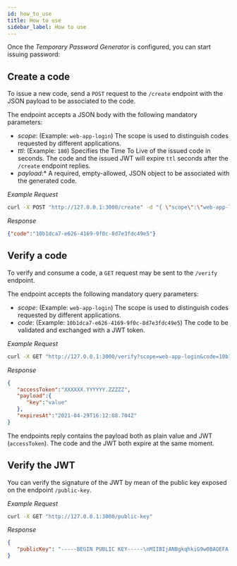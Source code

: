 ```yaml
---
id: how_to_use
title: How to use
sidebar_label: How to use
---
```

Once the _Temporary Password Generator_ is configured, you can start issuing password:

## Create a code
To issue a new code, send a `POST` request to the `/create` endpoint with the JSON payload to be associated to the code.

The endpoint accepts a JSON body with the following mandatory parameters:
* _scope_: (Example: `web-app-login`) The scope is used to distinguish codes requested by different applications. 
* _ttl_: (Example: `180`) Specifies the Time To Live of the issued code in seconds. The code and the issued JWT will expire `ttl` seconds after the `/create` endpoint replies.
* _payload_:* A required, empty-allowed, JSON object to be associated with the generated code.

_Example Request_
```bash
curl -X POST "http://127.0.0.1:3000/create" -d "{ \"scope\":\"web-app-login\", \"ttl\":180, \"payload\":{ \"key\":\"value\" } }"
```
_Response_
```json
{"code":"10b1dca7-e626-4169-9f0c-8d7e3fdc49e5"}
```

## Verify a code
To verify and consume a code, a `GET` request may be sent to the `/verify` endpoint.

The endpoint accepts the following mandatory query parameters:

* _scope_: (Example: `web-app-login`) The scope is used to distinguish codes requested by different applications. 
* _code_: (Example: `10b1dca7-e626-4169-9f0c-8d7e3fdc49e5`) The code to be validated and exchanged with a JWT token.

_Example Request_
```bash
curl -X GET "http://127.0.0.1:3000/verify?scope=web-app-login&code=10b1dca7-e626-4169-9f0c-8d7e3fdc49e5" 
```
_Response_
```json
{
   "accessToken":"XXXXXX.YYYYYY.ZZZZZ",
   "payload":{
      "key":"value"
   },
   "expiresAt":"2021-04-29T16:12:08.704Z"
}
```

The endpoints reply contains the payload both as plain value and JWT (`accessToken`). The code and the JWT both expire at the same moment.

## Verify the JWT
You can verify the signature of the JWT by mean of the public key exposed on the endpoint `/public-key`.

_Example Request_
```bash
curl -X GET "http://127.0.0.1:3000/public-key" 
```
_Response_
```json
{
   "publicKey": "-----BEGIN PUBLIC KEY-----\nMIIBIjANBgkqhkiG9w0BAQEFA..."
}
```
